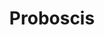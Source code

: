 ---
layout: item
title: Proboscis
item-id: 6319
datatable: true
id: 6319
name: "Proboscis"
members: true
lowalch: 2
highalch: 3
examine: "A giant mosquito's proboscis, aerodynamic and sharp!"
monsters:
  - id: 1041
    name: "Giant mosquito"
    members: true
    combat_level: 13
    wiki_url: "https://oldschool.runescape.wiki/w/Giant_mosquito"
    drops:
      - quantity: "1"
        rarity: 0.0078125
    image: "https://oldschool.runescape.wiki/images/thumb/9/9f/Giant_mosquito.png/260px-Giant_mosquito.png?08f75"
  - id: 6272
    name: "Large mosquito"
    members: true
    combat_level: 13
    wiki_url: "https://oldschool.runescape.wiki/w/Large_mosquito"
    drops:
      - quantity: "1"
        rarity: 1
    image: "https://oldschool.runescape.wiki/images/2/22/Large_mosquito.png?feaff"
  - id: 6273
    name: "Mosquito swarm"
    members: true
    combat_level: 17
    wiki_url: "https://oldschool.runescape.wiki/w/Mosquito_swarm#Level_17"
    drops:
      - quantity: "3"
        rarity: 1
      - quantity: "5"
        rarity: 1
    image: "https://oldschool.runescape.wiki/images/thumb/7/7f/Mosquito_swarm.png/170px-Mosquito_swarm.png?f8fc8"
  - id: 6402
    name: "Mosquito swarm"
    members: true
    combat_level: 20
    wiki_url: "https://oldschool.runescape.wiki/w/Mosquito_swarm#Level_20"
    drops:
      - quantity: "3"
        rarity: 1
      - quantity: "5"
        rarity: 1
    image: "https://oldschool.runescape.wiki/images/thumb/7/7f/Mosquito_swarm.png/170px-Mosquito_swarm.png?f8fc8"
---